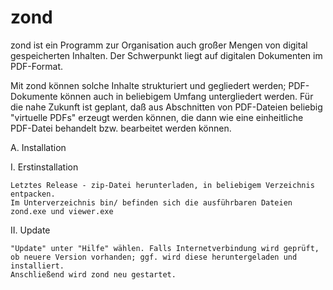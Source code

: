 # zond
zond ist ein Programm zur Organisation auch großer Mengen von digital gespeicherten Inhalten. Der Schwerpunkt liegt auf digitalen Dokumenten im PDF-Format.

Mit zond können solche Inhalte strukturiert und gegliedert werden; PDF-Dokumente können auch in beliebigem Umfang untergliedert werden. Für die nahe Zukunft ist geplant, daß aus Abschnitten von PDF-Dateien beliebig "virtuelle PDFs" erzeugt werden können, die dann wie eine einheitliche PDF-Datei behandelt bzw. bearbeitet werden können.


A. Installation

  I. Erstinstallation

    Letztes Release - zip-Datei herunterladen, in beliebigem Verzeichnis entpacken.
    Im Unterverzeichnis bin/ befinden sich die ausführbaren Dateien zond.exe und viewer.exe

  II. Update

    "Update" unter "Hilfe" wählen. Falls Internetverbindung wird geprüft, ob neuere Version vorhanden; ggf. wird diese heruntergeladen und installiert.
    Anschließend wird zond neu gestartet.
